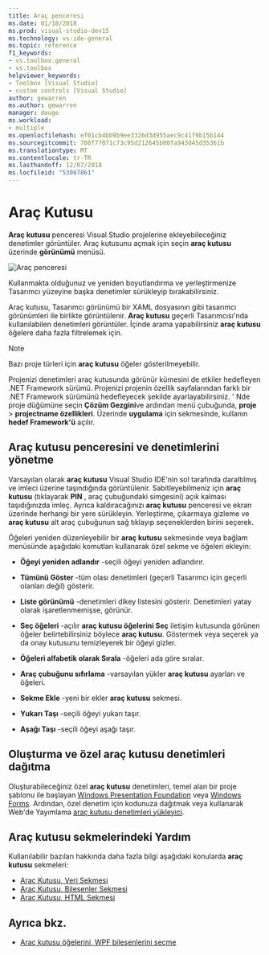 ```yaml
---
title: Araç penceresi
ms.date: 01/18/2018
ms.prod: visual-studio-dev15
ms.technology: vs-ide-general
ms.topic: reference
f1_keywords:
- vs.toolbox.general
- vs.toolbox
helpviewer_keywords:
- Toolbox [Visual Studio]
- custom controls [Visual Studio]
author: gewarren
ms.author: gewarren
manager: douge
ms.workload:
- multiple
ms.openlocfilehash: ef01cb4bb9b9ee3326d3d955aec9c41f9b15b144
ms.sourcegitcommit: 708f77071c73c95d212645b00fa943d45d35361b
ms.translationtype: MT
ms.contentlocale: tr-TR
ms.lasthandoff: 12/07/2018
ms.locfileid: "53067861"
---
```

# <a name="toolbox"></a>Araç Kutusu

**Araç kutusu** penceresi Visual Studio projelerine ekleyebileceğiniz denetimler görüntüler. Araç kutusunu açmak için seçin **araç kutusu** üzerinde **görünümü** menüsü.

![Araç penceresi](media/toolbox.png)

Kullanmakta olduğunuz ve yeniden boyutlandırma ve yerleştirmenize Tasarımcı yüzeyine başka denetimler sürükleyip bırakabilirsiniz.

Araç kutusu, Tasarımcı görünümü bir XAML dosyasının gibi tasarımcı görünümleri ile birlikte görüntülenir. **Araç kutusu** geçerli Tasarımcısı'nda kullanılabilen denetimleri görüntüler. İçinde arama yapabilirsiniz **araç kutusu** öğelere daha fazla filtrelemek için.

> [!NOTE]
> Bazı proje türleri için **araç kutusu** öğeler gösterilmeyebilir.

Projenizi denetimleri araç kutusunda görünür kümesini de etkiler hedefleyen .NET Framework sürümü. Projenizi projenin özellik sayfalarından farklı bir .NET Framework sürümünü hedefleyecek şekilde ayarlayabilirsiniz. ' Nde proje düğümüne seçin **Çözüm Gezgini**ve ardından menü çubuğunda, **proje** > **projectname özellikleri**. Üzerinde **uygulama** için sekmesinde, kullanın **hedef Framework'ü** açılır.

## <a name="manage-the-toolbox-window-and-its-controls"></a>Araç kutusu penceresini ve denetimlerini yönetme

Varsayılan olarak **araç kutusu** Visual Studio IDE'nin sol tarafında daraltılmış ve imleci üzerine taşındığında görüntülenir. Sabitleyebilmeniz için **araç kutusu** (tıklayarak **PIN** , araç çubuğundaki simgesini) açık kalması taşıdığınızda imleç. Ayrıca kaldıracağınızı **araç kutusu** penceresi ve ekran üzerinde herhangi bir yere sürükleyin. Yerleştirme, çıkarmaya gizleme ve **araç kutusu** alt araç çubuğunun sağ tıklayıp seçeneklerden birini seçerek.

Öğeleri yeniden düzenleyebilir bir **araç kutusu** sekmesinde veya bağlam menüsünde aşağıdaki komutları kullanarak özel sekme ve öğeleri ekleyin:

- **Öğeyi yeniden adlandır** -seçili öğeyi yeniden adlandırır.

- **Tümünü Göster** -tüm olası denetimleri (geçerli Tasarımcı için geçerli olanları değil) gösterir.

- **Liste görünümü** -denetimleri dikey listesini gösterir. Denetimleri yatay olarak işaretlenmemişse, görünür.

- **Seç öğeleri** -açılır **araç kutusu öğelerini Seç** iletişim kutusunda görünen öğeler belirtebilirsiniz böylece **araç kutusu**. Göstermek veya seçerek ya da onay kutusunu temizleyerek bir öğeyi gizler.

- **Öğeleri alfabetik olarak Sırala** -öğeleri ada göre sıralar.

- **Araç çubuğunu sıfırlama** -varsayılan yükler **araç kutusu** ayarları ve öğeleri.

- **Sekme Ekle** -yeni bir ekler **araç kutusu** sekmesi.

- **Yukarı Taşı** -seçili öğeyi yukarı taşır.

- **Aşağı Taşı** -seçili öğeyi aşağı taşır.

## <a name="create-and-distribute-custom-toolbox-controls"></a>Oluşturma ve özel araç kutusu denetimleri dağıtma

Oluşturabileceğiniz özel **araç kutusu** denetimleri, temel alan bir proje şablonu ile başlayan [Windows Presentation Foundation](../../extensibility/creating-a-wpf-toolbox-control.md) veya [Windows Forms](../../extensibility/creating-a-windows-forms-toolbox-control.md). Ardından, özel denetim için kodunuza dağıtmak veya kullanarak Web'de Yayımlama [araç kutusu denetimleri yükleyici](http://download.microsoft.com/download/8/3/6/836657BD-9CCB-4ED4-B9D2-FB769473B284/TCI_whitepaper.docx).

## <a name="help-on-toolbox-tabs"></a>Araç kutusu sekmelerindeki Yardım

Kullanılabilir bazıları hakkında daha fazla bilgi aşağıdaki konularda **araç kutusu** sekmeleri:

- [Araç Kutusu, Veri Sekmesi](../../ide/reference/toolbox-data-tab.md)
- [Araç Kutusu, Bileşenler Sekmesi](../../ide/reference/toolbox-components-tab.md)
- [Araç Kutusu, HTML Sekmesi](../../ide/reference/toolbox-html-tab.md)

## <a name="see-also"></a>Ayrıca bkz.

- [Araç kutusu öğelerini, WPF bileşenlerini seçme](choose-toolbox-items-wpf-components.md)